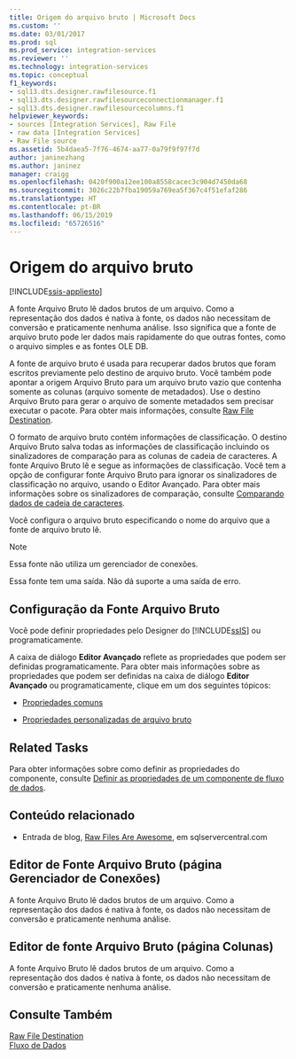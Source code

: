 ```yaml
---
title: Origem do arquivo bruto | Microsoft Docs
ms.custom: ''
ms.date: 03/01/2017
ms.prod: sql
ms.prod_service: integration-services
ms.reviewer: ''
ms.technology: integration-services
ms.topic: conceptual
f1_keywords:
- sql13.dts.designer.rawfilesource.f1
- sql13.dts.designer.rawfilesourceconnectionmanager.f1
- sql13.dts.designer.rawfilesourcecolumns.f1
helpviewer_keywords:
- sources [Integration Services], Raw File
- raw data [Integration Services]
- Raw File source
ms.assetid: 5b4daea5-7f76-4674-aa77-0a79f9f97f7d
author: janinezhang
ms.author: janinez
manager: craigg
ms.openlocfilehash: 0420f900a12ee100a8558cacec3c904d7450da68
ms.sourcegitcommit: 3026c22b7fba19059a769ea5f367c4f51efaf286
ms.translationtype: HT
ms.contentlocale: pt-BR
ms.lasthandoff: 06/15/2019
ms.locfileid: "65726516"
---
```

# <a name="raw-file-source"></a>Origem do arquivo bruto

[!INCLUDE[ssis-appliesto](../../includes/ssis-appliesto-ssvrpluslinux-asdb-asdw-xxx.md)]


  A fonte Arquivo Bruto lê dados brutos de um arquivo. Como a representação dos dados é nativa à fonte, os dados não necessitam de conversão e praticamente nenhuma análise. Isso significa que a fonte de arquivo bruto pode ler dados mais rapidamente do que outras fontes, como o arquivo simples e as fontes OLE DB.  
  
 A fonte de arquivo bruto é usada para recuperar dados brutos que foram escritos previamente pelo destino de arquivo bruto. Você também pode apontar a origem Arquivo Bruto para um arquivo bruto vazio que contenha somente as colunas (arquivo somente de metadados). Use o destino Arquivo Bruto para gerar o arquivo de somente metadados sem precisar executar o pacote. Para obter mais informações, consulte [Raw File Destination](../../integration-services/data-flow/raw-file-destination.md).  
  
 O formato de arquivo bruto contém informações de classificação. O destino Arquivo Bruto salva todas as informações de classificação incluindo os sinalizadores de comparação para as colunas de cadeia de caracteres. A fonte Arquivo Bruto lê e segue as informações de classificação. Você tem a opção de configurar fonte Arquivo Bruto para ignorar os sinalizadores de classificação no arquivo, usando o Editor Avançado. Para obter mais informações sobre os sinalizadores de comparação, consulte [Comparando dados de cadeia de caracteres](../../integration-services/data-flow/comparing-string-data.md).  
  
 Você configura o arquivo bruto especificando o nome do arquivo que a fonte de arquivo bruto lê.  
  
> [!NOTE]  
>  Essa fonte não utiliza um gerenciador de conexões.  
  
 Essa fonte tem uma saída. Não dá suporte a uma saída de erro.  
  
## <a name="configuration-of-the-raw-file-source"></a>Configuração da Fonte Arquivo Bruto  
 Você pode definir propriedades pelo Designer do [!INCLUDE[ssIS](../../includes/ssis-md.md)] ou programaticamente.  
  
 A caixa de diálogo **Editor Avançado** reflete as propriedades que podem ser definidas programaticamente. Para obter mais informações sobre as propriedades que podem ser definidas na caixa de diálogo **Editor Avançado** ou programaticamente, clique em um dos seguintes tópicos:  
  
-   [Propriedades comuns](https://msdn.microsoft.com/library/51973502-5cc6-4125-9fce-e60fa1b7b796)  
  
-   [Propriedades personalizadas de arquivo bruto](../../integration-services/data-flow/raw-file-custom-properties.md)  
  
## <a name="related-tasks"></a>Related Tasks  
 Para obter informações sobre como definir as propriedades do componente, consulte [Definir as propriedades de um componente de fluxo de dados](../../integration-services/data-flow/set-the-properties-of-a-data-flow-component.md).  
  
## <a name="related-content"></a>Conteúdo relacionado  
  
-   Entrada de blog, [Raw Files Are Awesome](https://www.sqlservercentral.com/blogs/stratesql/archive/2011/1/1/31-days-of-ssis-_1320_-raw-files-are-awesome-_2800_1_2F00_31_2900_.aspx), em sqlservercentral.com  
  
## <a name="raw-file-source-editor-connection-manager-page"></a>Editor de Fonte Arquivo Bruto (página Gerenciador de Conexões)
  A fonte Arquivo Bruto lê dados brutos de um arquivo. Como a representação dos dados é nativa à fonte, os dados não necessitam de conversão e praticamente nenhuma análise.   
## <a name="raw-file-source-editor-columns-page"></a>Editor de fonte Arquivo Bruto (página Colunas)
  A fonte Arquivo Bruto lê dados brutos de um arquivo. Como a representação dos dados é nativa à fonte, os dados não necessitam de conversão e praticamente nenhuma análise.   
## <a name="see-also"></a>Consulte Também  
 [Raw File Destination](../../integration-services/data-flow/raw-file-destination.md)   
 [Fluxo de Dados](../../integration-services/data-flow/data-flow.md)  
  
  
